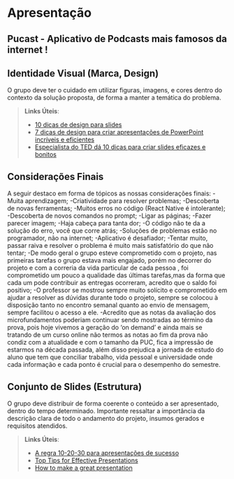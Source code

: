 # Apresentação

## Pucast - Aplicativo de Podcasts mais famosos da internet ! 

## Identidade Visual (Marca, Design)

O grupo deve ter o cuidado em utilizar figuras, imagens, e cores dentro do contexto da solução proposta, de forma a manter a temática do problema.

> **Links Úteis**:
> - [10 dicas de design para slides](https://rockcontent.com/blog/design-para-slides/)
> - [7 dicas de design para criar apresentações de PowerPoint incríveis e eficientes](https://www.shutterstock.com/pt/blog/7-dicas-de-design-para-criar-apresentacoes-de-powerpoint-incriveis-e-eficientes)
> - [Especialista do TED dá 10 dicas para criar slides eficazes e bonitos](https://soap.com.br/blog/especialista-do-ted-da-10-dicas-para-criar-slides-eficazes-e-bonitos)

## Considerações Finais 
A seguir destaco em forma de tópicos as nossas considerações finais:
-Muita aprendizagem;
-Criatividade para resolver problemas;
-Descoberta de novas ferramentas;
-Muitos erros no código (React Native é intolerante);
-Descoberta de novos comandos no prompt;
-Ligar as páginas;
-Fazer parecer imagem;
-Haja cabeça para tanta dor;
-O código não te da a solução do erro, você que corre atrás;
-Soluções de problemas estão no programador, não na internet;
-Aplicativo é desafiador;
-Tentar muito, passar raiva e resolver o problema é muito mais satisfatório do que não tentar;
-De modo geral o grupo esteve comprometido com o projeto, nas primeiras tarefas o grupo estava mais engajado, porém no decorrer do projeto e com a correria da vida particular de cada pessoa , foi comprometido um pouco a qualidade das últimas tarefas,mas da forma que cada um pode contribuir as entregas ocorreram, acredito que o saldo foi positivo;
-O professor se mostrou sempre muito solícito e comprometido em ajudar a resolver as dúvidas durante todo o projeto, sempre se colocou à disposição tanto no encontro semanal quanto ao envio de mensagem, sempre facilitou o acesso a ele.
-Acredito que as notas da avaliação dos microfundamentos poderiam continuar sendo mostradas ao término da prova, pois hoje vivemos a geração do ‘on demand’ e ainda mais se tratando de um curso online não termos as notas ao fim da prova não condiz com a atualidade e com o tamanho da PUC, fica a impressão de estarmos na década passada, além disso prejudica a jornada de estudo do aluno que tem que conciliar trabalho, vida pessoal e universidade onde cada informação e cada ponto é crucial para o desempenho do semestre.
## Conjunto de Slides (Estrutura)

O grupo deve distribuir de forma coerente o conteúdo a ser apresentado, dentro do tempo determinado. Importante ressaltar a importância da descrição clara de todo o andamento do projeto, insumos gerados e requisitos atendidos.
 
> **Links Úteis**:
> - [A regra 10-20-30 para apresentações de sucesso](https://revistapegn.globo.com/Noticias/noticia/2014/07/regra-10-20-30-para-apresentacoes-de-sucesso.html)
> - [Top Tips for Effective Presentations](https://www.skillsyouneed.com/present/presentation-tips.html)
> - [How to make a great presentation](https://www.ted.com/playlists/574/how_to_make_a_great_presentation)
